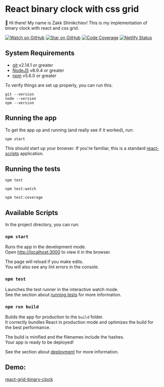 # React binary clock with css grid

👋 Hi there! My name is Zakk Shinikchiev! This is my implementation of binary clock with react and css grid.

[![Watch on GitHub][github-watch-badge]][github-watch]
[![Star on GitHub][github-star-badge]][github-star]
[![Code Coverage][coverage-badge]][coverage]
[![Netlify Status][deploy-status]][deploys]

## System Requirements

* [git][git] v2.14.1 or greater
* [NodeJS][node] v8.9.4 or greater
* [npm][npm] v5.6.0 or greater

To verify things are set up properly, you can run this:

```
git --version
node --version
npm --version
```

## Running the app

To get the app up and running (and really see if it worked), run:

```shell
npm start
```

This should start up your browser. If you're familiar, this is a standard
[react-scripts](https://github.com/facebook/create-react-app) application.

## Running the tests

```shell
npm test
```

```shell
npm test:watch
```

```shell
npm test:coverage
```

## Available Scripts

In the project directory, you can run:

### `npm start`

Runs the app in the development mode.<br />
Open [http://localhost:3000](http://localhost:3000) to view it in the browser.

The page will reload if you make edits.<br />
You will also see any lint errors in the console.

### `npm test`

Launches the test runner in the interactive watch mode.<br />
See the section about [running tests](https://facebook.github.io/create-react-app/docs/running-tests) for more 
information.

### `npm run build`

Builds the app for production to the `build` folder.<br />
It correctly bundles React in production mode and optimizes the build for the best performance.

The build is minified and the filenames include the hashes.<br />
Your app is ready to be deployed!

See the section about [deployment](https://facebook.github.io/create-react-app/docs/deployment) for more information.

## Demo:

[react-grid-binary-clock](https://react-grid-binary-clock.netlify.com/)

[npm]: https://www.npmjs.com/
[node]: https://nodejs.org
[git]: https://git-scm.com/
[github-watch]: https://github.com/PeshoVurtoleta/react-binary-clock/watchers
[github-watch-badge]: https://img.shields.io/github/watchers/PeshoVurtoleta/react-binary-clock?style=social
[github-star-badge]: https://img.shields.io/github/stars/PeshoVurtoleta/react-binary-clock?style=social
[github-star]: https://github.com/PeshoVurtoleta/react-binary-clock/stargazers
[coverage-badge]: https://img.shields.io/codecov/c/github/PeshoVurtoleta/react-binary-clock.svg?style=flat-square
[coverage]: https://codecov.io/github/PeshoVurtoleta/react-binary-clock
[deploy-status]: https://api.netlify.com/api/v1/badges/89ba913c-e72a-4693-a329-7dc7d63b7717/deploy-status
[deploys]: https://app.netlify.com/sites/react-grid-binary-clock/deploys